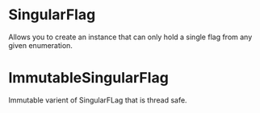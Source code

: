 # SingularFlag<T>
Allows you to create an instance that can only hold a single flag from any given enumeration.

# ImmutableSingularFlag<T>
Immutable varient of SingularFLag<T> that is thread safe.
